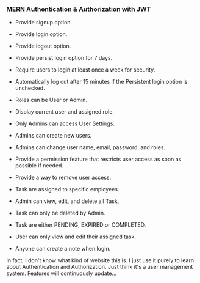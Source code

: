 ### MERN Authentication & Authorization with JWT

- Provide signup option.
- Provide login option.
- Provide logout option.
- Provide persist login option for 7 days.
- Require users to login at least once a week for security.
- Automatically log out after 15 minutes if the Persistent login option is unchecked.
- Roles can be User or Admin.
- Display current user and assigned role.

- Only Admins can access User Settings.
- Admins can create new users.
- Admins can change user name, email, password, and roles.
- Provide a permission feature that restricts user access as soon as possible if needed.
- Provide a way to remove user access.

- Task are assigned to specific employees.
- Admin can view, edit, and delete all Task.
- Task can only be deleted by Admin.
- Task are either PENDING, EXPIRED or COMPLETED.
- User can only view and edit their assigned task.

- Anyone can create a note when login.

In fact, I don't know what kind of website this is. I just use it purely to learn about Authentication and Authorization. Just think it's a user management system.
Features will continuously update...
